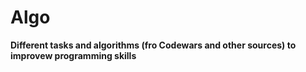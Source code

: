 # Algo

**Different tasks and algorithms (fro Codewars and other sources) to improvew programming skills**
